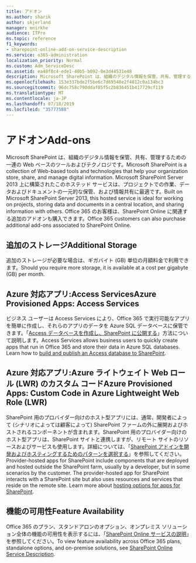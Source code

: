 ```yaml
---
title: アドオン
ms.author: sharik
author: skjerland
manager: mnirkhe
audience: ITPro
ms.topic: reference
f1_keywords:
- sharepoint-online-add-on-service-description
ms.service: o365-administration
localization_priority: Normal
ms.custom: Adm_ServiceDesc
ms.assetid: ea48f8c4-ede1-40b5-b092-0e3d44531e48
description: Microsoft SharePoint は、組織のデジタル情報を保管、共有、管理するための一連の Web ベースのツールおよびテクノロジです。 Microsoft SharePoint Server 2013 上に構築されたこのホステッド サービスは、プロジェクトでの作業、データおよびドキュメントの一元的な保管、および情報共有に最適です。 Office 365 のお客様は、SharePoint Online に関連する追加のアドオンも購入できます。
ms.openlocfilehash: 153e337bde2f5be6c7d69548e2f4812c0a134bc3
ms.sourcegitcommit: 96dc758c790ddaf05f5c2b836451b417729cf119
ms.translationtype: MT
ms.contentlocale: ja-JP
ms.lasthandoff: 07/18/2019
ms.locfileid: "35777588"
---
```

# <a name="add-ons"></a><span data-ttu-id="84166-105">アドオン</span><span class="sxs-lookup"><span data-stu-id="84166-105">Add-ons</span></span>

<span data-ttu-id="84166-106">Microsoft SharePoint は、組織のデジタル情報を保管、共有、管理するための一連の Web ベースのツールおよびテクノロジです。</span><span class="sxs-lookup"><span data-stu-id="84166-106">Microsoft SharePoint is a collection of Web-based tools and technologies that help your organization store, share, and manage digital information.</span></span> <span data-ttu-id="84166-107">Microsoft SharePoint Server 2013 上に構築されたこのホステッド サービスは、プロジェクトでの作業、データおよびドキュメントの一元的な保管、および情報共有に最適です。</span><span class="sxs-lookup"><span data-stu-id="84166-107">Built on Microsoft SharePoint Server 2013, this hosted service is ideal for working on projects, storing data and documents in a central location, and sharing information with others.</span></span> <span data-ttu-id="84166-108">Office 365 のお客様は、SharePoint Online に関連する追加のアドオンも購入できます。</span><span class="sxs-lookup"><span data-stu-id="84166-108">Office 365 customers can also purchase additional add-ons associated to SharePoint Online.</span></span>
  
## <a name="additional-storage"></a><span data-ttu-id="84166-109">追加のストレージ</span><span class="sxs-lookup"><span data-stu-id="84166-109">Additional Storage</span></span>
<span data-ttu-id="84166-110"><a name="bkmk_AdditionalStorage"> </a></span><span class="sxs-lookup"><span data-stu-id="84166-110"></span></span>

<span data-ttu-id="84166-111">追加のストレージが必要な場合は、ギガバイト (GB) 単位の月額料金で利用できます。</span><span class="sxs-lookup"><span data-stu-id="84166-111">Should you require more storage, it is available at a cost per gigabyte (GB) per month.</span></span>
  
## <a name="azure-provisioned-apps-access-services"></a><span data-ttu-id="84166-112">Azure 対応アプリ:Access Services</span><span class="sxs-lookup"><span data-stu-id="84166-112">Azure Provisioned Apps: Access Services</span></span>
<span data-ttu-id="84166-113"><a name="bkmk_AzureProvisionedAppsAccessServices"> </a></span><span class="sxs-lookup"><span data-stu-id="84166-113"></span></span>

<span data-ttu-id="84166-p103">ビジネス ユーザーは Access Services により、Office 365 で実行可能なアプリを簡単に作成し、それらのアプリのデータを Azure SQL データベースに保管できます。「[Access データベースを作成し、SharePoint に公開する](https://go.microsoft.com/fwlink/p/?LinkID=393754)」方法について説明します。</span><span class="sxs-lookup"><span data-stu-id="84166-p103">Access Services allows business users to quickly create apps that run in Office 365 and store their data in Azure SQL databases. Learn how to [build and publish an Access database to SharePoint](https://go.microsoft.com/fwlink/p/?LinkID=393754).</span></span>
  
## <a name="azure-provisioned-apps-custom-code-in-azure-lightweight-web-role-lwr"></a><span data-ttu-id="84166-116">Azure 対応アプリ:Azure ライトウェイト Web ロール (LWR) のカスタム コード</span><span class="sxs-lookup"><span data-stu-id="84166-116">Azure Provisioned Apps: Custom Code in Azure Lightweight Web Role (LWR)</span></span>
<span data-ttu-id="84166-117"><a name="bkmk_AzureProvisionedAppsCustomCodeinAzureLWR"> </a></span><span class="sxs-lookup"><span data-stu-id="84166-117"></span></span>

<span data-ttu-id="84166-p104">SharePoint 用のプロバイダー向けのホスト型アプリには、通常、開発者によって (シナリオによっては顧客によって) SharePoint ファームの外に展開およびホストされるコンポーネントが含まれます。SharePoint 用のプロバイダー向けのホスト型アプリは、SharePoint サイトと連携しますが、リモート サイトのリソースおよびサービスも使用します。詳細については、「[SharePoint アドインを開発およびホスティングするためのパターンを選択する](https://go.microsoft.com/fwlink/?LinkId=271314)」を参照してください。</span><span class="sxs-lookup"><span data-stu-id="84166-p104">Provider-hosted apps for SharePoint include components that are deployed and hosted outside the SharePoint farm, usually by a developer, but in some scenarios by the customer. The provider-hosted app for SharePoint interacts with a SharePoint site but also uses resources and services that reside on the remote site. Learn more about [hosting options for apps for SharePoint](https://go.microsoft.com/fwlink/?LinkId=271314).</span></span>
  
## <a name="feature-availability"></a><span data-ttu-id="84166-121">機能の可用性</span><span class="sxs-lookup"><span data-stu-id="84166-121">Feature Availability</span></span>
<span data-ttu-id="84166-122"><a name="bkmk_AzureProvisionedAppsCustomCodeinAzureLWR"> </a></span><span class="sxs-lookup"><span data-stu-id="84166-122"></span></span>

<span data-ttu-id="84166-123">Office 365 のプラン、スタンドアロンのオプション、オンプレミス ソリューション全体の機能の可用性を表示するには、「[SharePoint Online サービスの説明](sharepoint-online-service-description.md)」を参照してください。</span><span class="sxs-lookup"><span data-stu-id="84166-123">To view feature availability across Office 365 plans, standalone options, and on-premise solutions, see [SharePoint Online Service Description](sharepoint-online-service-description.md).</span></span>
  

